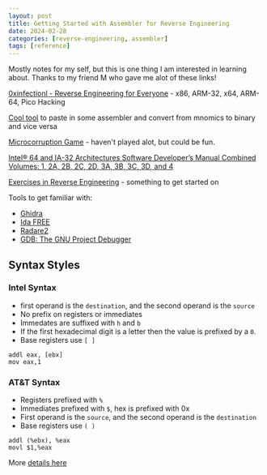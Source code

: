 ```yaml
---
layout: post
title: Getting Started with Assembler for Reverse Engineering
date: 2024-02-28
categories: [reverse-engineering, assembler]
tags: [reference]
---
```


Mostly notes for my self, but this is one thing I am interested in learning about. Thanks to my friend M who gave me alot of these links!


[0xinfectionl - Reverse Engineering for Everyone](https://0xinfection.github.io/reversing/) - x86, ARM-32, x64, ARM-64, Pico Hacking

[Cool tool](https://defuse.ca/online-x86-assembler.htm#disassembly) to paste in some assembler and convert from mnomics to binary and vice versa

[Microcorruption Game](https://microcorruption.com/) - haven't played alot, but could be fun.

[Intel® 64 and IA-32 Architectures Software Developer’s Manual Combined Volumes: 1, 2A, 2B, 2C, 2D, 3A, 3B, 3C, 3D, and 4](https://www.intel.com/content/www/us/en/content-details/782158/intel-64-and-ia-32-architectures-software-developer-s-manual-combined-volumes-1-2a-2b-2c-2d-3a-3b-3c-3d-and-4.html?wapkw=intel%2064%20and%20ia-32%20architectures%20software%20developer%27s%20manual&docid=782158)

[Exercises in Reverse Engineering](https://challenges.re/) - something to get started on

Tools to get familiar with:
* [Ghidra](https://ghidra-sre.org/)
* [Ida FREE](https://hex-rays.com/ida-free/)
* [Radare2](https://github.com/radareorg/radare2)
* [GDB: The GNU Project Debugger](https://www.sourceware.org/gdb/)


## Syntax Styles

### Intel Syntax

* first operand is the `destination`, and the second operand is the `source`
* No prefix on registers or immediates
* Immedates are suffixed with `h` and `b`
* If the first hexadecimal digit is a letter then the value is prefixed by a `0`.
* Base registers use `[ ]`

```
addl eax, [ebx]
mov eax,1

```

### AT&T Syntax

* Registers prefixed with `%`
* Immediates prefixed with `$`, hex is prefixed with 0x
* First operand is the `source`, and the second operand is the `destination`
* Base registers use `( )`

```
addl (%ebx), %eax
movl $1,%eax
```

More [details here](https://imada.sdu.dk/u/kslarsen/dm546/Material/IntelnATT.htm)

